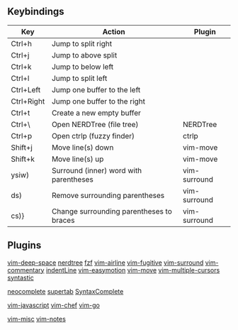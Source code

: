 ## Keybindings
| Key        | Action                                    | Plugin   |
|------------|-------------------------------------------|----------|
| Ctrl+h     | Jump to split right                       |          |
| Ctrl+j     | Jump to above split                       |          |
| Ctrl+k     | Jump to below left                        |          |
| Ctrl+l     | Jump to split left                        |          |
| Ctrl+Left  | Jump one buffer to the left               |          |
| Ctrl+Right | Jump one buffer to the right              |          |
| Ctrl+t     | Create a new empty buffer                 |          |
| Ctrl+\     | Open NERDTree (file tree)                 | NERDTree |
| Ctrl+p     | Open ctrlp (fuzzy finder)                 | ctrlp    |
| Shift+j    | Move line(s) down                         | vim-move |
| Shift+k    | Move line(s) up                           | vim-move |
| ysiw)      | Surround (inner) word with parentheses    | vim-surround |
| ds)        | Remove surrounding parentheses            | vim-surround |
| cs)}       | Change surrounding parentheses to braces  | vim-surround | 

## Plugins
[vim-deep-space](github.com/tyrannicaltoucan/vim-deep-space)
[nerdtree](github.com/scrooloose/nerdtree)
[fzf](github.com/junegunn/fzf)
[vim-airline](github.com/bling/vim-airline)
[vim-fugitive](github.com/tpope/vim-fugitive)
[vim-surround](github.com/tpope/vim-surround)
[vim-commentary](github.com/tpope/vim-commentary)
[indentLine](github.com/Yggdroot/indentLine)
[vim-easymotion](github.com/easymotion/vim-easymotion)
[vim-move](github.com/matze/vim-move)
[vim-multiple-cursors](github.com/terryma/vim-multiple-cursors)
[syntastic](github.com/scrooloose/syntastic)

[neocomplete](github.com/Shougo/neocomplete)
[supertab](github.com/ervandew/supertab)
[SyntaxComplete](github.com/vimscripts/SyntaxComplete)

[vim-javascript](github.com/pangloss/vim-javascript)
[vim-chef](github.com/dougireton/vim-chef)
[vim-go](github.com/fatih/vim-go)

[vim-misc](github.com/xolox/vim-misc)
[vim-notes](github.com/xolox/vim-notes)

